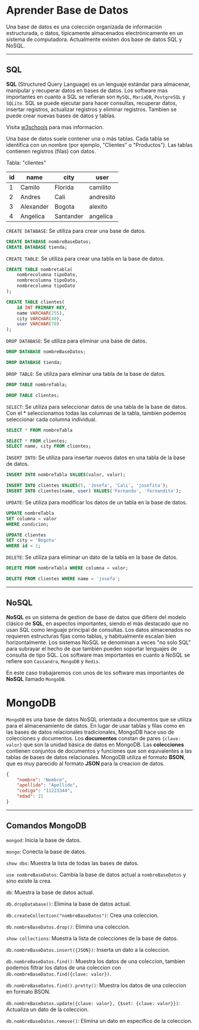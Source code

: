 # Aprender Base de Datos

Una base de datos es una colección organizada de información
estructurada, o datos, típicamente almacenados electrónicamente
en un sistema de computadora. Actualmente existen dos base de
datos SQL y NoSQL.
___

## SQL

**SQL** (Structured Query Language) es un lenguaje estándar para
almacenar, manipular y recuperar datos en bases de datos. Los
software mas importantes en cuanto a SQL se refieran son `MySQL`,
`MariaDB`, `PostgreSQL` y `SQLite`. SQL se puede ejecutar para
hacer consultas, recuperar datos, insertar registros, actualizar
registros y eliminar registros. Tambien se puede crear nuevas bases
de datos y tablas.

Visita [w3schools](https://www.w3schools.com/sql/default.asp) para mas informacion.

Una base de datos suele contener una o más tablas. Cada tabla se
identifica con un nombre (por ejemplo, "Clientes" o "Productos").
Las tablas contienen registros (filas) con datos.

Tabla: "clientes"

| id | name      | city      | user      |
| -- | --------- | --------- | --------- |
| 1  | Camilo    | Florida   | camilito  |
| 2  | Andres    | Cali      | andresito |
| 3  | Alexander | Bogota    | alexito   |
| 4  | Angelica  | Santander | angelica  |

`CREATE DATABASE`: Se utiliza para crear una base de datos.

```sql
CREATE DATABASE nombreBaseDatos;
CREATE DATABASE tienda;
```

`CREATE TABLE`: Se utiliza para crear una tabla en la base de datos.

```sql
CREATE TABLE nombretabla(
    nombrecolumna tipoDato,
    nombrecolumna tipoDato,
    nombrecolumna tipoDato
);

CREATE TABLE clientes(
    id INT PRIMARY KEY,
    name VARCHAR(255),
    city VARCHAR(40),
    user VARCHAR(70)
);
```

`DROP DATABASE`: Se utiliza para eliminar una base de datos.

```sql
DROP DATABASE nombreBaseDatos;

DROP DATABASE tienda;
```

`DROP TABLE`: Se utiliza para eliminar una tabla de la base de datos.

```sql
DROP TABLE nombreTabla;

DROP TABLE clientes;
```

`SELECT`: Se utiliza para seleccionar datos de una tabla de la
base de datos. Con el * seleccionamos todas las columnas de la
tabla, tambien podemos seleccionar cada columna individual.

```sql
SELECT * FROM nombreTabla

SELECT * FROM clientes;
SELECT name, city FROM clientes;
```

`INSERT INTO`: Se utiliza para insertar nuevos datos en una tabla
de la base de datos.

```sql
INSERT INTO nombreTabla VALUES(valor, valor);

INSERT INTO clientes VALUES(5, 'Josefa', 'Cali', 'josefita');
INSERT INTO clientes(name, user) VALUES('Fernando', 'fernandito');
```

`UPDATE`: Se utiliza para modificar los datos de un tabla en la
base de datos.

```sql
UPDATE nombreTabla
SET columna = valor
WHERE condicion;

UPDATE clientes
SET city = 'Bogota'
WHERE id = 1;
```

`DELETE`: Se utiliza para eliminar un dato de la tabla en la base
de datos.

```sql
DELETE FROM nombreTabla WHERE columna = valor;

DELETE FROM clientes WHERE name = 'josefa';
```
---

## NoSQL

**NoSQL** es un sistema de gestion de base de datos que difiere del
modelo clásico de **SQL**, en aspectos importantes, siendo el más
destacado que no usan SQL como lenguaje principal de consultas. Los
datos almacenados no requieren estructuras fijas como tablas, y
habitualmente escalan bien horizontalmente. Los sistemas NoSQL se
denominan a veces "no solo SQL" para subrayar el hecho de que también
pueden soportar lenguajes de consulta de tipo SQL. Los software mas
importantes en cuanto a NoSQL se refiere son `Cassandra`, `MongoDB`
y `Redis`.

En este caso trabajaremos con unos de los software mas importantes de
**NoSQL** llamado `MongoDB`.

# MongoDB

`MongoDB` es una base de datos NoSQL orientada a documentos que se
utiliza para el almacenamiento de datos. En lugar de usar tablas y
filas como en las bases de datos relacionales tradicionales, MongoDB
hace uso de colecciones y documentos. Los **documentos** constan de
pares `{clave: valor}` que son la unidad básica de datos en MongoDB.
Las **colecciones** contienen conjuntos de documentos y funciones que son
equivalentes a las tablas de bases de datos relacionales. MongoDB
utiliza el formato **BSON**, que es muy parecido al formato **JSON**
para la creacion de datos.

```json
{
    "nombre": "Nombre",
    "apellido": "Apellido",
    "codigo": "11223344",
    "edad": 21
}
```
---

## Comandos MongoDB

`mongod`: Inicia la base de datos.

`mongo`: Conecta la base de datos.

`show dbs`: Muestra la lista de todas las bases de datos.

`use nombreBaseDatos`: Cambia la base de datos actual a
`nombreBaseDatos` y sino existe la crea.

`db`: Muestra la base de datos actual.

`db.dropDatabase()`: Elimina la base de datos actual.

`db.createCollection("nombreBaseDatos")`: Crea una coleccion.

`db.nombreBaseDatos.drop()`: Elimina una coleccion.

`show collections`: Muestra la lista de colecciones de la base de
datos.

`db.nombreBaseDatos.insert({JSON})`: Inserta un dato a la coleccion.

`db.nombreBaseDatos.find()`: Muestra los datos de una coleccion,
tambien podemos filtrar los datos de una coleccion con
`db.nombreBaseDatos.find({clave: valor})`.

`db.nombreBaseDatos.find().pretty()`: Muestra los datos de una
coleccion en formato BSON.

`db.nombreBaseDatos.update({clave: valor}, {$set: {clave: valor}})`:
Actualiza un dato de la coleccion.

`db.nombreBaseDatos.remove()`: Elimina un dato en especifico de la
coleccion.